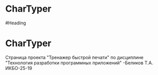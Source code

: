 # CharTyper
#Heading
<h1 align="left">CharTyper</h1>
Страница проекта "Тренажер быстрой печати" по дисциплине "Технология разработки программных приложений" -Беликов Т.А. ИКБО-25-19

